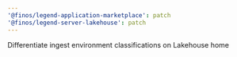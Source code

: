 ```yaml
---
'@finos/legend-application-marketplace': patch
'@finos/legend-server-lakehouse': patch
---
```


Differentiate ingest environment classifications on Lakehouse home
